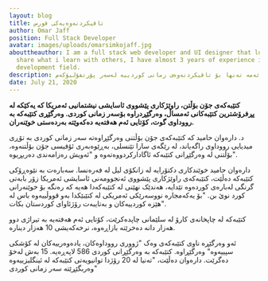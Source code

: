 ```yaml
---
layout: blog
title: تاقیکردنەوەیەکی قورس
author: Omar Jaff
position: Full Stack Developer
avatar: images/uploads/omarsimkojaff.jpg
abouttheauthor: I am a full stack web developer and UI designer that loves to
  share what i learn with others, I have almost 3 years of experience in web
  development field.
description: ئەمە تەنها بۆ تاقیکردنەوەی زمانی کوردییە لەسەر پۆرتفۆلیۆکەم
date: July 21, 2020
---
```

**کتێبەکەی جۆن بۆڵتن، راوێژکاری پێشووی ئاسایشی نیشتمانیی ئەمریکا کە یەکێکە لە پڕفرۆشترین کتێبەکانی ئەمساڵ، وەرگێڕدراوە بۆسەر زمانی کوردی. وەرگێڕی کتێبەکە بە رووداوی گوت، کۆتایی ئەم هەفتەیە دەکەوێتە بەردەستی خوێنەران.**

د. دارەوان حامید کە کتێبەکەی جۆن بۆڵتنی وەرگێڕاوەتە سەر زمانی کوردی بە تۆڕی میدیایی رووداوی راگەیاند، لە رێگەی سارا تێنسلی، بەڕێوەبەری ئۆفیسی جۆن بۆڵتنەوە، بۆڵتنی لە وەرگێڕانی کتێبەکە ئاگادارکردووەتەوە و "ئەویش رەزامەندی دەربڕیوە".

دارەوان حامید خوێندکاری دکتۆرایە لە زانکۆی لیل لە فەرەنسا. سەبارەت بە نێوەڕۆکی کتێبەکە دەڵێت، کتێبەکەی راوێژکاری پێشووی ئەنجوومەنی ئاسایشی ئەمریکا زۆر بابەتی گرنگی لەبارەی کوردەوە تێدایە، هەندێک نهێنی لە کتێبەکەدا هەیە کە رەنگە بۆ خوێنەرانی کورد نوێ بن. "بۆ یەکەمجارە نووسەرێکی ئەمریکی لە کتێبێکدا بەو قووڵییەوە باس لە هێزە کوردییەکان و بەتایبەت رۆژئاوای کوردستان بکات".

کتێبەکە لە چاپخانەی کارۆ لە سلێمانی چاپدەکرێت، کۆتایی ئەم هەفتەیە بە تیراژی دوو هەزار دانە دەخرێتە بازاڕەوە، نرخەکەیشی 10 هەزار دینارە.

ئەو وەرگێڕە ناوی کتێبەکەی وەک "ژووری رووداوەکان، یادەوەرییەکان لە کۆشکی سپییەوە" وەرگێڕاوە. کتێبەکە بە وەرگێڕانی کوردی 586 لاپەڕەیە. 15 بەش لەخۆ دەگرێت. دارەوان دەڵێت، "تەنیا لە 20 رۆژدا توانیویەتی کتێبەکە لە ئینگلیزییەوە وەربگێڕێتە سەر زمانی کوردی"